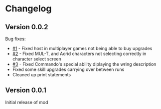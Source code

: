 # Changelog

## Version 0.0.2

Bug fixes:

- [#1](https://gitlab.com/cwmlolzlz/ror2skillsplusplus/-/issues/1) - Fixed host in multiplayer games not being able to buy upgrades
- [#2](https://gitlab.com/cwmlolzlz/ror2skillsplusplus/-/issues/2) - Fixed MUL-T, and Acrid characters not selecting correctly in character select screen
- [#3](https://gitlab.com/cwmlolzlz/ror2skillsplusplus/-/issues/3) - Fixed Commando's special ability diplaying the wring description
- Fixed some skill upgrades carrying over between runs
- Cleaned up print statements

## Version 0.0.1

Initial release of mod
